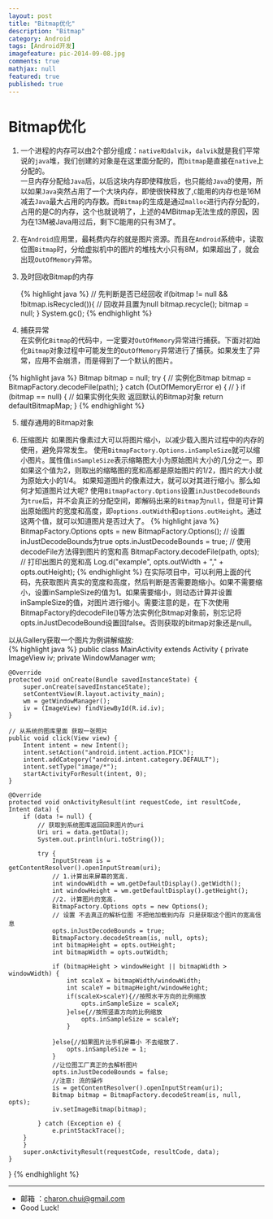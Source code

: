 ```yaml
---
layout: post
title: "Bitmap优化"
description: "Bitmap"
category: Android
tags: [Android开发]
imagefeature: pic-2014-09-08.jpg
comments: true
mathjax: null
featured: true
published: true
---
```


Bitmap优化
===

1. 一个进程的内存可以由2个部分组成：`native和dalvik`，`dalvik`就是我们平常说的`java`堆，我们创建的对象是在这里面分配的，而`bitmap`是直接在`native`上分配的。   
一旦内存分配给`Java`后，以后这块内存即使释放后，也只能给`Java`的使用，所以如果`Java`突然占用了一个大块内存，即使很快释放了,`C`能用的内存也是16M减去`Java`最大占用的内存数。而`Bitmap`的生成是通过`malloc`进行内存分配的，占用的是C的内存，这个也就说明了，上述的4MBitmap无法生成的原因，因为在13M被Java用过后，剩下C能用的只有3M了。    

2. 在`Android`应用里，最耗费内存的就是图片资源。而且在`Android`系统中，读取位图`Bitmap`时，分给虚拟机中的图片的堆栈大小只有8M，如果超出了，就会出现`OutOfMemory`异常。

3. 及时回收Bitmap的内存

	{% highlight java %}
	// 先判断是否已经回收
	if(bitmap != null && !bitmap.isRecycled()){
		// 回收并且置为null
		bitmap.recycle();
		bitmap = null;
	}
	System.gc();
	{% endhighlight %}

4. 捕获异常     
    在实例化`Bitmap`的代码中，一定要对`OutOfMemory`异常进行捕获。下面对初始化`Bitmap`对象过程中可能发生的`OutOfMemory`异常进行了捕获。如果发生了异常，应用不会崩溃，而是得到了一个默认的图片。
	
{% highlight java %}
Bitmap bitmap = null;
try {
	// 实例化Bitmap
	bitmap = BitmapFactory.decodeFile(path);
} catch (OutOfMemoryError e) {
//
}
if (bitmap == null) {
	// 如果实例化失败 返回默认的Bitmap对象
	return defaultBitmapMap;
}
{% endhighlight %}

5. 缓存通用的Bitmap对象

6. 压缩图片
    如果图片像素过大可以将图片缩小，以减少载入图片过程中的内存的使用，避免异常发生。
使用`BitmapFactory.Options.inSampleSize`就可以缩小图片。属性值`inSampleSize`表示缩略图大小为原始图片大小的几分之一。即如果这个值为2，则取出的缩略图的宽和高都是原始图片的1/2，图片的大小就为原始大小的1/4。
如果知道图片的像素过大，就可以对其进行缩小。那么如何才知道图片过大呢?
使用`BitmapFactory.Options`设置`inJustDecodeBounds`为`true`后，并不会真正的分配空间，即解码出来的`Bitmap`为`null`，但是可计算出原始图片的宽度和高度，即`options.outWidth`和`options.outHeight`。通过这两个值，就可以知道图片是否过大了。
{% highlight java %}
BitmapFactory.Options opts = new BitmapFactory.Options();
// 设置inJustDecodeBounds为true
opts.inJustDecodeBounds = true;
// 使用decodeFile方法得到图片的宽和高
BitmapFactory.decodeFile(path, opts);
// 打印出图片的宽和高
Log.d("example", opts.outWidth + "," + opts.outHeight);
{% endhighlight %}
在实际项目中，可以利用上面的代码，先获取图片真实的宽度和高度，然后判断是否需要跑缩小。如果不需要缩小，设置inSampleSize的值为1。如果需要缩小，则动态计算并设置inSampleSize的值，对图片进行缩小。需要注意的是，在下次使用BitmapFactory的decodeFile()等方法实例化Bitmap对象前，别忘记将opts.inJustDecodeBound设置回false。否则获取的bitmap对象还是null。

以从Gallery获取一个图片为例讲解缩放:   
{% highlight java %}
public class MainActivity extends Activity {
	private ImageView iv;
	private WindowManager wm;

	@Override
	protected void onCreate(Bundle savedInstanceState) {
		super.onCreate(savedInstanceState);
		setContentView(R.layout.activity_main);
		wm = getWindowManager();
		iv = (ImageView) findViewById(R.id.iv);
	}

	// 从系统的图库里面 获取一张照片
	public void click(View view) {
		Intent intent = new Intent();
		intent.setAction("android.intent.action.PICK");
		intent.addCategory("android.intent.category.DEFAULT");
		intent.setType("image/*");
		startActivityForResult(intent, 0);
	}

	@Override
	protected void onActivityResult(int requestCode, int resultCode, Intent data) {
		if (data != null) {
			// 获取到系统图库返回回来图片的uri
			Uri uri = data.getData();
			System.out.println(uri.toString());

			try {
				InputStream is = getContentResolver().openInputStream(uri);
				// 1.计算出来屏幕的宽高.
				int windowWidth = wm.getDefaultDisplay().getWidth();
				int windowHeight = wm.getDefaultDisplay().getHeight();
				//2. 计算图片的宽高.
				BitmapFactory.Options opts = new Options();
				// 设置 不去真正的解析位图 不把他加载到内存 只是获取这个图片的宽高信息
				opts.inJustDecodeBounds = true;
				BitmapFactory.decodeStream(is, null, opts);
				int bitmapHeight = opts.outHeight;
				int bitmapWidth = opts.outWidth;

				if (bitmapHeight > windowHeight || bitmapWidth > windowWidth) {
					int scaleX = bitmapWidth/windowWidth;
					int scaleY = bitmapHeight/windowHeight;
					if(scaleX>scaleY){//按照水平方向的比例缩放
						opts.inSampleSize = scaleX;
					}else{//按照竖直方向的比例缩放
						opts.inSampleSize = scaleY;
					}

				}else{//如果图片比手机屏幕小 不去缩放了.
					opts.inSampleSize = 1;
				}
				//让位图工厂真正的去解析图片
				opts.inJustDecodeBounds = false;
				//注意: 流的操作
				is = getContentResolver().openInputStream(uri);
				Bitmap bitmap = BitmapFactory.decodeStream(is, null, opts);
				iv.setImageBitmap(bitmap);

			} catch (Exception e) {
				e.printStackTrace();
		}
		}
		super.onActivityResult(requestCode, resultCode, data);
	}
}
{% endhighlight %}

------------------------------------------

- 邮箱 ：charon.chui@gmail.com  
- Good Luck! 
